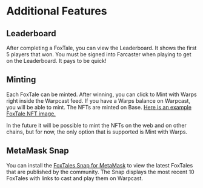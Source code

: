 # Additional Features

## Leaderboard 

After completing a FoxTale, you can view the Leaderboard. It shows the first 5 players that won. You must be signed into Farcaster when playing to get on the Leaderboard. It pays to be quick! 

## Minting

Each FoxTale can be minted. After winning, you can click to Mint with Warps right inside the Warpcast feed. If you have a Warps balance on Warpcast, you will be able to mint. The NFTs are minted on Base. [Here is an example FoxTale NFT image.](https://foxtales.vercel.app/api/img/2)

In the future it will be possible to mint the NFTs on the web and on other chains, but for now, the only option that is supported is Mint with Warps. 

## MetaMask Snap

You can install the [FoxTales Snap for MetaMask](https://montoya.github.io/foxtales-snap/) to view the latest FoxTales that are published by the community. The Snap displays the most recent 10 FoxTales with links to cast and play them on Warpcast. 